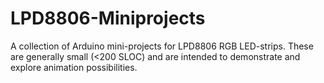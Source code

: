 LPD8806-Miniprojects
====================

A collection of Arduino mini-projects for LPD8806 RGB LED-strips. These are generally small (&lt;200 SLOC) and are intended to demonstrate and explore animation possibilities.